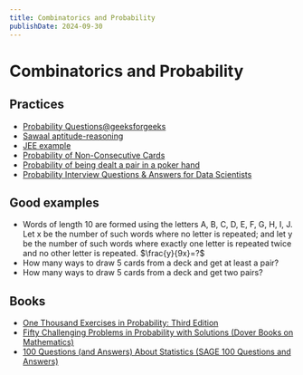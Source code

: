 ```yaml
---
title: Combinatorics and Probability
publishDate: 2024-09-30
---
```


# Combinatorics and Probability

## Practices

- [Probability Questions@geeksforgeeks](https://www.geeksforgeeks.org/probability-questions-with-answers/)
- [Sawaal aptitude-reasoning](https://www.sawaal.com/aptitude-reasoning/probability-questions-and-answers.html)
- [JEE example](https://questions.examside.com/past-years/jee/question/let-n-ge-2-be-an-integer-take-n-distinct-points-on-a-circle-jee-advanced-2014-marks-4-1btjqz4mri4l18xj.htm)
- [Probability of Non-Consecutive Cards](https://math.stackexchange.com/questions/3987903/probability-of-non-consecutive-cards)
- [Probability of being dealt a pair in a poker hand](https://math.stackexchange.com/questions/2737652/probability-of-being-dealt-a-pair-in-a-poker-hand)
- [Probability Interview Questions & Answers for Data Scientists](https://github.com/youssefHosni/Data-Science-Interview-Questions-Answers/blob/main/Probability%20Interview%20Questions%20%26%20Answers%20for%20Data%20Scientists.md)

## Good examples

- Words of length 10 are formed using the letters A, B, C, D, E, F, G, H, I, J. Let x be the number of such words where no letter is repeated; and let y be the number of such words where exactly one letter is repeated twice and no other letter is repeated. $\frac{y}{9x}=?$
- How many ways to draw 5 cards from a deck and get at least a pair?
- How many ways to draw 5 cards from a deck and get two pairs?

## Books

- [One Thousand Exercises in Probability: Third Edition](https://www.amazon.co.uk/One-Thousand-Exercises-Probability-Third-dp-0198847610/dp/0198847610/ref=dp_ob_title_bk)
- [Fifty Challenging Problems in Probability with Solutions (Dover Books on Mathematics)](https://www.amazon.com/Fifty-challenging-problems-probability-solutions/dp/0486653552/)
- [100 Questions (and Answers) About Statistics (SAGE 100 Questions and Answers)](https://www.amazon.com/-/zh_TW/Neil-J-Salkind-ebook/dp/B00KTPM1GM)
